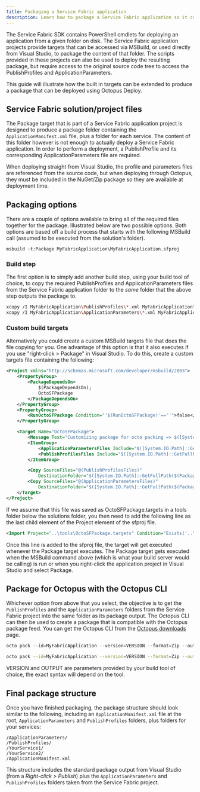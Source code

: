 ```yaml
---
title: Packaging a Service Fabric application
description: Learn how to package a Service Fabric application so it can be deployed from Octopus.
---
```


The Service Fabric SDK contains PowerShell cmdlets for deploying an application from a given folder on disk. The Service Fabric application projects provide targets that can be accessed via MSBuild, or used directly from Visual Studio, to package the content of that folder. The scripts provided in these projects can also be used to deploy the resulting package, but require access to the original source code tree to access the PublishProfiles and ApplicationParameters.

This guide will illustrate how the built in targets can be extended to produce a package that can be deployed using Octopus Deploy.

## Service Fabric solution/project files

The Package target that is part of a Service Fabric application project is designed to produce a package folder containing the `ApplicationManifest.xml` file, plus a folder for each service. The content of this folder however is not enough to actually deploy a Service Fabric application. In order to perform a deployment, a PublishProfile and its corresponding ApplicationParameters file are required.

When deploying straight from Visual Studio, the profile and parameters files are referenced from the source code, but when deploying through Octopus, they must be included in the NuGet/Zip package so they are available at deployment time.

## Packaging options

There are a couple of options available to bring all of the required files together for the package. Illustrated below are two possible options. Both options are based off a build process that starts with the following MSBuild call (assumed to be executed from the solution's folder).

```
msbuild -t:Package MyFabricApplication\MyFabricApplication.sfproj
```

### Build step

The first option is to simply add another build step, using your build tool of choice, to copy the required PublishProfiles and ApplicationParameters files from the Service Fabric application folder to the _same_ folder that the above step outputs the package to.

```bash
xcopy /I MyFabricApplication\PublishProfiles\*.xml MyFabricApplication\pkg\Release\PublishProfiles
xcopy /I MyFabricApplication\ApplicationParameters\*.xml MyFabricApplication\pkg\Release\ApplicationParameters
```

### Custom build targets

Alternatively you could create a custom MSBuild targets file that does the file copying for you. One advantage of this option is that it also executes if you use "right-click > Package" in Visual Studio. To do this, create a custom targets file containing the following:

```xml
<Project xmlns="http://schemas.microsoft.com/developer/msbuild/2003">
	<PropertyGroup>
		<PackageDependsOn>
			$(PackageDependsOn);
			OctoSFPackage
		</PackageDependsOn>
	</PropertyGroup>  
	<PropertyGroup>
		<RunOctoSFPackage Condition="'$(RunOctoSFPackage)'==''">false</RunOctoSFPackage>
	</PropertyGroup>

	<Target Name="OctoSFPackage">
		<Message Text="Customizing package for octo packing => $([System.IO.Path]::GetFullPath($(PackageLocation)))" />
		<ItemGroup>  
			<ApplicationParametersFiles Include="$([System.IO.Path]::GetFullPath($(PackageLocation)))\..\..\ApplicationParameters\*.xml"/>  
			<PublishProfilesFiles Include="$([System.IO.Path]::GetFullPath($(PackageLocation)))\..\..\PublishProfiles\*.xml"/>  
		</ItemGroup>

		<Copy SourceFiles="@(PublishProfilesFiles)"
			DestinationFolder="$([System.IO.Path]::GetFullPath($(PackageLocation)))\PublishProfiles" />  
		<Copy SourceFiles="@(ApplicationParametersFiles)"
			DestinationFolder="$([System.IO.Path]::GetFullPath($(PackageLocation)))\ApplicationParameters" />  
	</Target>
</Project>
```

If we assume that this file was saved as OctoSFPackage.targets in a tools folder below the solutions folder, you then need to add the following line as the last child element of the Project element of the sfproj file.

```xml
<Import Project="..\tools\OctoSFPackage.targets" Condition="Exists('..\tools\OctoSFPackage.targets')" />
```

Once this line is added to the sfproj file, the target will get executed whenever the Package target executes. The Package target gets executed when the MSBuild command above (which is what your build server would be calling) is run or when you right-click the application project in Visual Studio and select Package.

## Package for Octopus with the Octopus CLI

Whichever option from above that you select, the objective is to get the `PublishProfiles` and the `ApplicationParameters` folders from the Service Fabric project into the same folder as its package output. The Octopus CLI can then be used to create a package that is compatible with the Octopus package feed. You can get the Octopus CLI from the [Octopus downloads](http://octopus.com/downloads) page.

```powershell
octo pack --id=MyFabricApplication --version=VERSION --format=Zip --outFolder=OUTPUT --basePath=MyFabricApplication\pkg\Release
```
```bash
octo pack --id=MyFabricApplication --version=VERSION --format=Zip --outFolder=OUTPUT --basePath=MyFabricApplication/pkg/Release
```

VERSION and OUTPUT are parameters provided by your build tool of choice, the exact syntax will depend on the tool.

## Final package structure

Once you have finished packaging, the package structure should look similar to the following, including an `ApplicationManifest.xml` file at the root, `ApplicationParameters` and `PublishProfiles` folders, plus folders for your services:

```
/ApplicationParameters/
/PublishProfiles/
/YourService1/
/YourService2/
/ApplicationManifest.xml
```

This structure includes the standard package output from Visual Studio (from a _Right-click > Publish_) plus the `ApplicationParameters` and `PublishProfiles` folders taken from the Service Fabric project.

